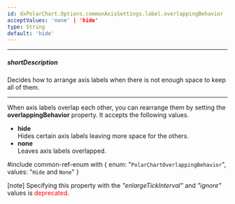 ```yaml
---
id: dxPolarChart.Options.commonAxisSettings.label.overlappingBehavior
acceptValues: 'none' | 'hide'
type: String
default: 'hide'
---
```

---
##### shortDescription
Decides how to arrange axis labels when there is not enough space to keep all of them.

---
When axis labels overlap each other, you can rearrange them by setting the **overlappingBehavior** property. It accepts the following values.

- **hide**      
Hides certain axis labels leaving more space for the others.
- **none**      
Leaves axis labels overlapped.

#include common-ref-enum with {
    enum: "`PolarChartOverlappingBehavior`",
    values: "`Hide` and `None`"
}

[note] Specifying this property with the *"enlargeTickInterval"* and *"ignore"* values is <span style="color:red">deprecated</span>.